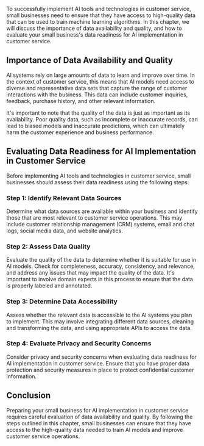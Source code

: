 

To successfully implement AI tools and technologies in customer service, small businesses need to ensure that they have access to high-quality data that can be used to train machine learning algorithms. In this chapter, we will discuss the importance of data availability and quality, and how to evaluate your small business's data readiness for AI implementation in customer service.

Importance of Data Availability and Quality
-------------------------------------------

AI systems rely on large amounts of data to learn and improve over time. In the context of customer service, this means that AI models need access to diverse and representative data sets that capture the range of customer interactions with the business. This data can include customer inquiries, feedback, purchase history, and other relevant information.

It's important to note that the quality of the data is just as important as its availability. Poor quality data, such as incomplete or inaccurate records, can lead to biased models and inaccurate predictions, which can ultimately harm the customer experience and business performance.

Evaluating Data Readiness for AI Implementation in Customer Service
-------------------------------------------------------------------

Before implementing AI tools and technologies in customer service, small businesses should assess their data readiness using the following steps:

### Step 1: Identify Relevant Data Sources

Determine what data sources are available within your business and identify those that are most relevant to customer service operations. This may include customer relationship management (CRM) systems, email and chat logs, social media data, and website analytics.

### Step 2: Assess Data Quality

Evaluate the quality of the data to determine whether it is suitable for use in AI models. Check for completeness, accuracy, consistency, and relevance, and address any issues that may impact the quality of the data. It's important to involve domain experts in this process to ensure that the data is properly labeled and annotated.

### Step 3: Determine Data Accessibility

Assess whether the relevant data is accessible to the AI systems you plan to implement. This may involve integrating different data sources, cleaning and transforming the data, and using appropriate APIs to access the data.

### Step 4: Evaluate Privacy and Security Concerns

Consider privacy and security concerns when evaluating data readiness for AI implementation in customer service. Ensure that you have proper data protection and security measures in place to protect confidential customer information.

Conclusion
----------

Preparing your small business for AI implementation in customer service requires careful evaluation of data availability and quality. By following the steps outlined in this chapter, small businesses can ensure that they have access to the high-quality data needed to train AI models and improve customer service operations.
